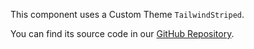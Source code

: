 This component uses a Custom Theme `TailwindStriped`. 

You can find its source code in our [GitHub Repository](https://github.com/Power-Components/powergrid-demo/blob/powergrid_v5/app/Helpers/PowerGridThemes/TailwindStriped.php).
